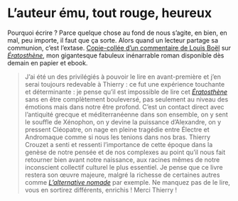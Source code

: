 # L’auteur ému, tout rouge, heureux

Pourquoi écrire ? Parce quelque chose au fond de nous s’agite, en bien, en mal, peu importe, il faut que ça sorte. Alors quand un lecteur partage sa communion, c’est l’extase. [Copie-collée d’un commentaire de Louis Boël](https://tcrouzet.com/2014/08/24/la-vie-dauteur-a-la-veille-de-la-rentree/#comment-1560127925) sur [*Ératosthène*](https://tcrouzet.com/eratosthene/), mon gigantesque fabuleux inénarrable roman disponible dès demain en papier et ebook.<span id="more-36836"></span>

> J’ai été un des privilégiés à pouvoir le lire en avant-première et j’en serai toujours redevable à Thierry : ce fut une expérience touchante et déterminante : je pense qu’il est impossible de lire cet [*Ératosthène*](https://tcrouzet.com/eratosthene/) sans en être complètement bouleversé, pas seulement au niveau des émotions mais dans notre être profond. C’est un contact direct avec l’antiquité grecque et méditerranéenne dans son ensemble, on y sent le souffle de Xénophon, on y devine la puissance d’Alexandre, on y pressent Cléopatre, on nage en pleine tragédie entre Électre et Andromaque comme si nous les tenions dans nos bras. Thierry Crouzet a senti et ressenti l’importance de cette époque dans la genèse de notre pensée et de nos complexes au point qu’il nous fait retourner bien avant notre naissance, aux racines mêmes de notre inconscient collectif culturel le plus essentiel. Je pense que ce livre restera son œuvre majeure, malgré la richesse de certaines autres comme [*L’alternative nomade*](https://tcrouzet.com/alternative-nomade/) par exemple. Ne manquez pas de le lire, vous en sortirez différents, enrichis ! Merci Thierry !